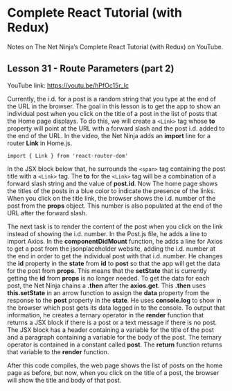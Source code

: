 # Complete React Tutorial (with Redux)

Notes on The Net Ninja’s Complete React Tutorial (with Redux) on YouTube.

## Lesson 31 - Route Parameters (part 2)

YouTube link: https://youtu.be/hPfOc15r_lc

Currently, the i.d. for a post is a random string that you type at the end of the URL in the browser. The goal in this lesson is to get the app to show an individual post when you click on the title of a post in the list of posts that the Home page displays. To do this, we will create a `<Link>` tag whose __to__ property will point at the URL with a forward slash and the post i.d. added to the end of the URL. In the video, the Net Ninja adds an __import__ line for a router __Link__ in Home.js.

`import { Link } from 'react-router-dom'`

In the JSX block below that, he surrounds the `<span>` tag containing the post title with a `<Link>` tag. The __to__ for the `<Link>` tag will be a combination of a forward slash string and the value of __post.id__. Now The home page shows the titles of the posts in a blue color to indicate the presence of the links. When you click on the title link, the browser shows the i.d. number of the post from the __props__ object. This number is also populated at the end of the URL after the forward slash.

The next task is to render the content of the post when you click on the link instead of showing the i.d. number. In the Post.js file, he adds a line to import Axios. In the __componentDidMount__ function, he adds a line for Axios to get a post from the jsonplaceholder website, adding the i.d. number at the end in order to get the individual post with that i.d. number. He changes the __id__ property in the __state__ from __id__ to __post__ so that the app will get the data for the post from __props__. This means that the __setState__ that is currently getting the __id__ from __props__ is no longer needed. To get the data for each post, the Net Ninja chains a __.then__ after the __axios.get__. This __.then__ uses __this.setState__ in an arrow function to assign the __data__ property from the response to the __post__ property in the __state__. He uses __console.log__ to show in the browser which post gets its data logged in to the console. To output that information, he creates a ternary operator in the __render__ function that returns a JSX block if there is a post or a text message if there is no post. The JSX block has a header containing a variable for the title of the post and a paragraph containing a variable for the body of the post. The ternary operator is contained in a constant called __post__. The __return__ function returns that variable to the __render__ function.

After this code compiles, the web page shows the list of posts on the home page as before, but now, when you click on the title of a post, the browser will show the title and body of that post.